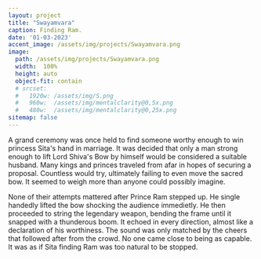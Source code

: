 ```yaml
---
layout: project
title: "Swayamvara"
caption: Finding Ram.
date: '01-03-2023'
accent_image: /assets/img/projects/Swayamvara.png   
image: 
  path: /assets/img/projects/Swayamvara.png
  width:  100%
  height: auto
  object-fit: contain
  # srcset: 
  #   1920w: /assets/img/S.png
  #   960w:  /assets/img/mentalclarity@0,5x.png
  #   480w:  /assets/img/mentalclarity@0,25x.png
sitemap: false
---
```


A grand ceremony was once held to find someone worthy enough to win princess Sita's hand in marriage. It was decided that only a man strong enough to lift Lord Shiva's Bow by himself would be considered a suitable husband. 
Many kings and princes traveled from afar in hopes of securing a proposal. Countless would try, ultimately failing to even move the sacred bow. It seemed to weigh more than anyone could possibly imagine. 

None of their attempts mattered after Prince Ram stepped up. He single handedly lifted the bow shocking the audience immedietly. He then proceeded to string the legendary weapon, bending the frame until it snapped with a thunderous boom. It echoed in every direction, almost like a declaration of his worthiness. The sound was only matched by the cheers that followed after from the crowd. No one came close to being as capable. It was as if Sita finding Ram was too natural to be stopped.
